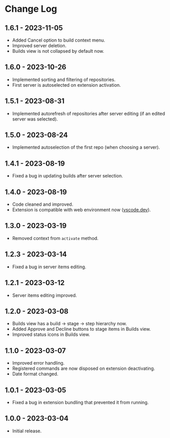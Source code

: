 # Change Log

## 1.6.1 - 2023-11-05

- Added Cancel option to build context menu.
- Improved server deletion.
- Builds view is not collapsed by default now.

## 1.6.0 - 2023-10-26

- Implemented sorting and filtering of repositories.
- First server is autoselected on extension activation.

## 1.5.1 - 2023-08-31

- Implemented autorefresh of repositories after server editing (if an edited server was selected).

## 1.5.0 - 2023-08-24

- Implemented autoselection of the first repo (when choosing a server).

## 1.4.1 - 2023-08-19

- Fixed a bug in updating builds after server selection.

## 1.4.0 - 2023-08-19

- Code cleaned and improved.
- Extension is compatible with web environment now ([vscode.dev](https://vscode.dev)).

## 1.3.0 - 2023-03-19

- Removed context from `activate` method.

## 1.2.3 - 2023-03-14

- Fixed a bug in server items editing.

## 1.2.1 - 2023-03-12

- Server items editing improved.

## 1.2.0 - 2023-03-08

- Builds view has a build → stage → step hierarchy now.
- Added Approve and Decline buttons to stage items in Builds view.
- Improved status icons in Builds view.

## 1.1.0 - 2023-03-07

- Improved error handling.
- Registered commands are now disposed on extension deactivating.
- Date format changed.

## 1.0.1 - 2023-03-05

- Fixed a bug in extension bundling that prevented it from running.

## 1.0.0 - 2023-03-04

- Initial release.